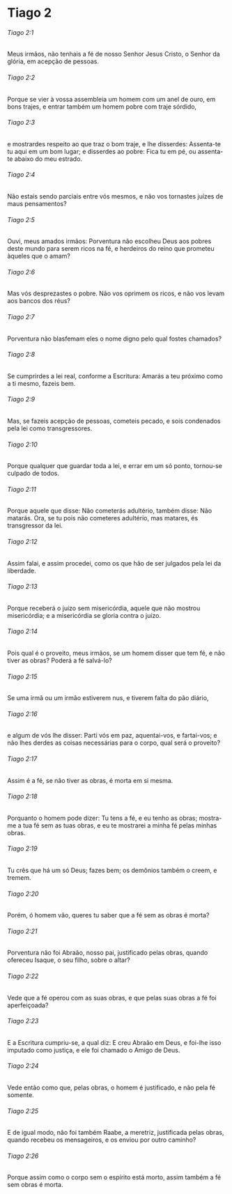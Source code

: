 # Tiago 2

###### Tiago 2:1

Meus irmãos, não tenhais a fé de nosso Senhor Jesus Cristo, o Senhor da glória, em acepção de pessoas.

###### Tiago 2:2

Porque se vier à vossa assembleia um homem com um anel de ouro, em bons trajes, e entrar também um homem pobre com traje sórdido,

###### Tiago 2:3

e mostrardes respeito ao que traz o bom traje, e lhe disserdes: Assenta-te tu aqui em um bom lugar; e disserdes ao pobre: Fica tu em pé, ou assenta-te abaixo do meu estrado.

###### Tiago 2:4

Não estais sendo parciais entre vós mesmos, e não vos tornastes juízes de maus pensamentos?

###### Tiago 2:5

Ouvi, meus amados irmãos: Porventura não escolheu Deus aos pobres deste mundo para serem ricos na fé, e herdeiros do reino que prometeu àqueles que o amam?

###### Tiago 2:6

Mas vós desprezastes o pobre. Não vos oprimem os ricos, e não vos levam aos bancos dos réus?

###### Tiago 2:7

Porventura não blasfemam eles o nome digno pelo qual fostes chamados?

###### Tiago 2:8

Se cumprirdes a lei real, conforme a Escritura: Amarás a teu próximo como a ti mesmo, fazeis bem.

###### Tiago 2:9

Mas, se fazeis acepção de pessoas, cometeis pecado, e sois condenados pela lei como transgressores.

###### Tiago 2:10

Porque qualquer que guardar toda a lei, e errar em um só ponto, tornou-se culpado de todos.

###### Tiago 2:11

Porque aquele que disse: Não cometerás adultério, também disse: Não matarás. Ora, se tu pois não cometeres adultério, mas matares, és transgressor da lei.

###### Tiago 2:12

Assim falai, e assim procedei, como os que hão de ser julgados pela lei da liberdade.

###### Tiago 2:13

Porque receberá o juízo sem misericórdia, aquele que não mostrou misericórdia; e a misericórdia se gloria contra o juízo.

###### Tiago 2:14

Pois qual é o proveito, meus irmãos, se um homem disser que tem fé, e não tiver as obras? Poderá a fé salvá-lo?

###### Tiago 2:15

Se uma irmã ou um irmão estiverem nus, e tiverem falta do pão diário,

###### Tiago 2:16

e algum de vós lhe disser: Parti vós em paz, aquentai-vos, e fartai-vos; e não lhes derdes as coisas necessárias para o corpo, qual será o proveito?

###### Tiago 2:17

Assim é a fé, se não tiver as obras, é morta em si mesma.

###### Tiago 2:18

Porquanto o homem pode dizer: Tu tens a fé, e eu tenho as obras; mostra-me a tua fé sem as tuas obras, e eu te mostrarei a minha fé pelas minhas obras.

###### Tiago 2:19

Tu crês que há um só Deus; fazes bem; os demônios também o creem, e tremem.

###### Tiago 2:20

Porém, ó homem vão, queres tu saber que a fé sem as obras é morta?

###### Tiago 2:21

Porventura não foi Abraão, nosso pai, justificado pelas obras, quando ofereceu Isaque, o seu filho, sobre o altar?

###### Tiago 2:22

Vede que a fé operou com as suas obras, e que pelas suas obras a fé foi aperfeiçoada?

###### Tiago 2:23

E a Escritura cumpriu-se, a qual diz: E creu Abraão em Deus, e foi-lhe isso imputado como justiça, e ele foi chamado o Amigo de Deus.

###### Tiago 2:24

Vede então como que, pelas obras, o homem é justificado, e não pela fé somente.

###### Tiago 2:25

E de igual modo, não foi também Raabe, a meretriz, justificada pelas obras, quando recebeu os mensageiros, e os enviou por outro caminho?

###### Tiago 2:26

Porque assim como o corpo sem o espírito está morto, assim também a fé sem obras é morta.

